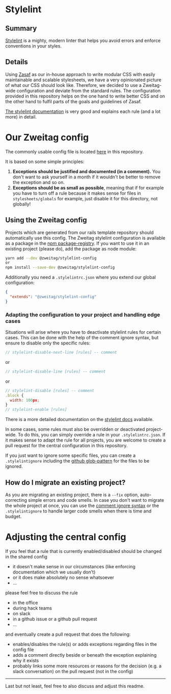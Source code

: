 # Stylelint
## Summary

[Stylelint](https://stylelint.io/) is a mighty, modern linter that helps you avoid errors and enforce conventions in your styles.
## Details
Using [Zasaf](https://github.com/zweitag/html-css-guidelines) as our in-house approach to write modular CSS with easily maintainable and scalable stylesheets, we have a very opinionated picture of what our CSS should look like. Therefore, we decided to use a Zweitag-wide configuration and deviate from the standard rules. The configuration provided in this repository helps on the one hand to write better CSS and on the other hand to fulfil parts of the goals and guidelines of Zasaf.

[The stylelint documentation](https://stylelint.io/user-guide/configure) is very good and explains each rule (and a lot more) in detail.

# Our Zweitag config

The commonly usable config file is located [here](/stylelint/index.js) in this repository.

It is based on some simple principles:
1. **Exceptions should be justified and documented (in a comment).** You don't want to ask yourself in a month if it wouldn't be better to remove the exception and so on.
1. **Exceptions should be as small as possible**, meaning that if for example you have to turn off a rule because it makes sense for files in `stylesheets/globals` for example, just disable it for this directory, not globally!

## Using the Zweitag config

Projects which are generated from our rails template repository should automatically use this config. The Zweitag stylelint configuration is available as a package in the [npm package-registry](https://www.npmjs.com/package/@zweitag/stylelint-config). If you want to use it in an existing project (please do), add the package as node module:

```sh
yarn add --dev @zweitag/stylelint-config
or
npm install --save-dev @zweitag/stylelint-config
```

Additionally you need a `.stylelintrc.json` where you extend our global configuration:
```json
{
  "extends": "@zweitag/stylelint-config"
}
```

### Adapting the configuration to your project and handling edge cases
Situations will arise where you have to deactivate stylelint rules for certain cases. This can be done with the help of the comment ignore syntax, but ensure to disable only the specific rules:
```js
// stylelint-disable-next-line [rules] -- comment
```
or
```js
// stylelint-disable-line [rules] -- comment
```
or
```js
// stylelint-disable [rules] -- comment
.block {
  width: 100px;
}
// stylelint-enable [rules]
```
There is a more detailed documentation on the [stylelint docs](https://stylelint.io/user-guide/ignore-code) available.

In some cases, some rules must also be overridden or deactivated project-wide. To do this, you can simply override a rule in your `.stylelintrc.json`. If it makes sense to adapt the rule for all projects, you are welcome to create a pull request for the central configuration in this repository.

If you just want to ignore some specific files, you can create a `.stylelintignore` including the [github glob-pattern](https://git-scm.com/docs/gitignore) for the files to be ignored.

## How do I migrate an existing project?
As you are migrating an existing project, there is a `--fix` option, auto-correcting simple errors and code smells. In case you don't want to migrate the whole project at once, you can use the [comment ignore syntax](#Adapting-the-configuration-to-your-project-and-handling-edge-cases) or the `.stylelintignore` to handle larger code smells when there is time and budget.

# Adjusting the central config

If you feel that a rule that is currently enabled/disabled should be changed in the shared config
* it doesn't make sense in our circumstances (like enforcing documentation which we usually don't)
* or it does make absolutely no sense whatsoever
* ...

please feel free to discuss the rule
* in the office
* during hack teams
* on slack
* in a github issue or a github pull request
* ...

and eventually create a pull request that does the following:
* enables/disables the rule(s) or adds exceptions regarding files in the config file
* adds a comment directly beside or beneath the exception explaining why it exists
* probably links some more resources or reasons for the decision (e.g. a slack conversation) on the pull request (not in the config)

---

Last but not least, feel free to also discuss and adjust this readme.
